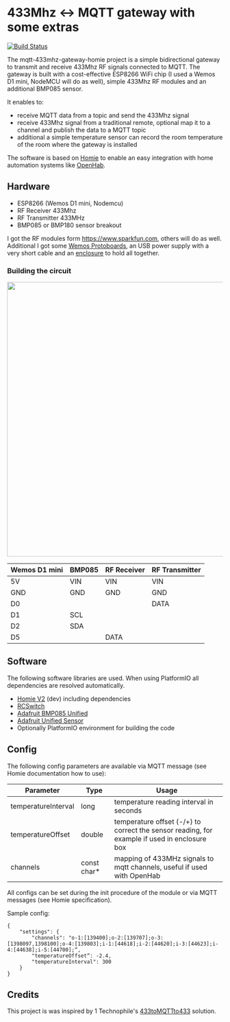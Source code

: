 # 433Mhz <-> MQTT gateway with some extras  

[![Build Status](https://travis-ci.org/mhaack/mqtt-433mhz-gateway-homie.svg?branch=master)](https://travis-ci.org/mhaack/mqtt-433mhz-gateway-homie)

The mqtt-433mhz-gateway-homie project is a simple bidirectional gateway to transmit and receive 433Mhz RF signals connected to MQTT. The
gateway is built with a cost-effective ESP8266 WiFi chip (I used a Wemos D1 mini, NodeMCU will do as well), simple 433Mhz RF modules and
an additional BMP085 sensor.

It enables to:
- receive MQTT data from a topic and send the 433Mhz signal
- receive 433Mhz signal from a traditional remote, optional map it to a channel and publish the data to a MQTT topic
- additional a simple temperature sensor can record the room temperature of the room where the gateway is installed

The software is based on [Homie](https://github.com/marvinroger/homie-esp8266) to enable an easy integration with home automation systems like [OpenHab](http://www.openhab.org).

## Hardware

- ESP8266 (Wemos D1 mini, Nodemcu)
- RF Receiver 433Mhz
- RF Transmitter 433MHz
- BMP085 or BMP180 sensor breakout

I got the RF modules form https://www.sparkfun.com, others will do as well. Additional I got some [Wemos Protoboards](https://www.wemos.cc/product/protoboard.html), an USB power supply with a very short cable
and an [enclosure](https://www.amazon.de/gp/product/B00PZYMLJ4) to hold all together.

### Building the circuit

<img src="https://github.com/mhaack/mqtt-433mhz-gateway-homie/blob/master/img/mqtt-gateway-with-temp.jpg" width="640">

Wemos D1 mini | BMP085 | RF Receiver | RF Transmitter
------------- | ------ | ----------- | --------------
5V            | VIN    | VIN         | VIN
GND           | GND    | GND         | GND
D0            |        |             | DATA
D1            | SCL    |             |
D2            | SDA    |             |
D5            |        | DATA        |

## Software

The following software libraries are used. When using PlatformIO all dependencies are resolved automatically.

- [Homie V2](https://github.com/marvinroger/homie-esp8266) (dev) including dependencies
- [RCSwitch](https://github.com/sui77/rc-switch)
- [Adafruit BMP085 Unified](https://github.com/adafruit/Adafruit_BMP085_Unified)
- [Adafruit Unified Sensor](https://github.com/adafruit/Adafruit_Sensor)
- Optionally PlatformIO environment for building the code

## Config

The following config parameters are available via MQTT message (see Homie documentation how to use):

Parameter           | Type        | Usage
------------------- | ----------- | -------
temperatureInterval | long        | temperature reading interval in seconds
temperatureOffset   | double      | temperature offset (-/+) to correct the sensor reading, for example if used in enclosure box
channels            | const char* | mapping of 433MHz signals to mqtt channels, useful if used with OpenHab

All configs can be set during the init procedure of the module or via MQTT messages (see Homie specification).

Sample config:

    {
        "settings": {
            "channels": "o-1:[139400];o-2:[139707];o-3:[1398097,1398100];o-4:[139803];i-1:[44618];i-2:[44620];i-3:[44623];i-4:[44638];i-5:[44700];“,
            "temperatureOffset“: -2.4,
            "temperatureInterval": 300
        }
    }


## Credits

This project is was inspired by 1 Technophile's [433toMQTTto433](https://1technophile.blogspot.de/2016/09/433tomqttto433-bidirectional-esp8266.html) solution.
